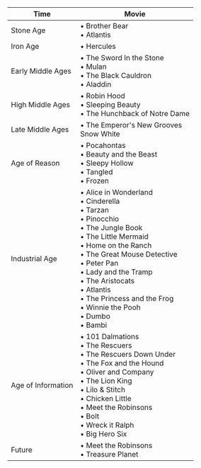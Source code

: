 |Time|Movie|
|---|---|
Stone Age | • Brother Bear<br/>• Atlantis 
Iron Age | • Hercules 
Early Middle Ages | • The Sword In the Stone<br/>• Mulan<br/>• The Black Cauldron<br/>• Aladdin
High Middle Ages | • Robin Hood<br/>• Sleeping Beauty<br/>• The Hunchback of Notre Dame
Late Middle Ages | • The Emperor's New Grooves<br/>Snow White 
Age of Reason | • Pocahontas<br/>• Beauty and the Beast<br/>• Sleepy Hollow<br/>• Tangled<br/>• Frozen
Industrial Age | • Alice in Wonderland<br/>• Cinderella<br/>• Tarzan<br/>• Pinocchio<br/>• The Jungle Book<br/>• The Little Mermaid<br/>• Home on the Ranch<br/>• The Great Mouse Detective<br/>• Peter Pan<br/>• Lady and the Tramp<br/>• The Aristocats<br/>• Atlantis<br/>• The Princess and the Frog<br/>• Winnie the Pooh<br/>• Dumbo<br/>• Bambi
Age of Information | • 101 Dalmations<br/>• The Rescuers<br/>• The Rescuers Down Under<br/>• The Fox and the Hound<br/>• Oliver and Company<br/>• The Lion King<br/>• Lilo & Stitch<br/>• Chicken Little<br/>• Meet the Robinsons<br/>• Bolt<br/>• Wreck it Ralph<br/>• Big Hero Six
Future | • Meet the Robinsons<br/>• Treasure Planet
